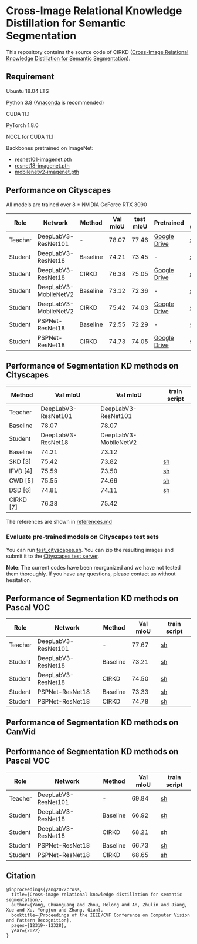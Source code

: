 #  Cross-Image Relational Knowledge Distillation for Semantic Segmentation

This repository contains the source code of CIRKD ([Cross-Image Relational Knowledge Distillation for Semantic Segmentation](https://arxiv.org/pdf/2204.06986.pdf)).



## Requirement


Ubuntu 18.04 LTS

Python 3.8 ([Anaconda](https://www.anaconda.com/) is recommended)

CUDA 11.1

PyTorch 1.8.0

NCCL for CUDA 11.1

Backbones pretrained on ImageNet:
* [resnet101-imagenet.pth](https://drive.google.com/file/d/1V8-E4wm2VMsfnNiczSIDoSM7JJBMARkP/view?usp=sharing) 
* [resnet18-imagenet.pth](https://drive.google.com/file/d/1_i0n3ZePtQuh66uQIftiSwN7QAUlFb8_/view?usp=sharing) 
* [mobilenetv2-imagenet.pth](https://drive.google.com/file/d/12EDZjDSCuIpxPv-dkk1vrxA7ka0b0Yjv/view?usp=sharing) 

## Performance on Cityscapes

All models are trained over 8 * NVIDIA GeForce RTX 3090

| Role | Network |Method | Val mIoU|test mIoU|Pretrained |train script |
| -- | -- | -- |-- |-- |-- |-- |
|  Teacher | DeepLabV3-ResNet101|-|78.07 |77.46 |[Google Drive](https://drive.google.com/file/d/1zUdhYPYCDCclWU3Wo7GbbTlM8ibQ_UC1/view?usp=sharing) |[sh](https://github.com/winycg/CIRKD/tree/main/train_scripts/train_baseline/citys/deeplabv3_res101.sh)|
| Student| DeepLabV3-ResNet18|Baseline| 74.21 | 73.45|- |[sh](https://github.com/winycg/CIRKD/tree/main/train_scripts/train_baseline/deeplabv3_res18.sh)|
| Student| DeepLabV3-ResNet18|CIRKD| 76.38 |75.05|[Google Drive](https://drive.google.com/file/d/1ebP28XJWJNDbU9OmnfT7x2JJWHWaDFMi/view?usp=sharing) |[sh](https://github.com/winycg/CIRKD/tree/main/train_scripts/train_cirkd/citys/deeplabv3_res18.sh)|
| Student| DeepLabV3-MobileNetV2|Baseline|73.12|72.36|- |[sh](https://github.com/winycg/CIRKD/tree/main/train_scripts/train_baseline/citys/deeplabv3_mbv2.sh)|
| Student| DeepLabV3-MobileNetV2|CIRKD|75.42|74.03|[Google Drive](https://drive.google.com/file/d/1iw8GXxj612C_nRtBdS72kgIZ5nYOU1Ys/view?usp=sharing) |[sh](https://github.com/winycg/CIRKD/tree/main/train_scripts/train_cirkd/citys/deeplabv3_mbv2.sh)|
| Student| PSPNet-ResNet18|Baseline|72.55|72.29|- |[sh](https://github.com/winycg/CIRKD/tree/main/train_scripts/train_baseline/citys/pspnet_res18.sh)|
| Student| PSPNet-ResNet18|CIRKD|74.73|74.05|[Google Drive](https://drive.google.com/file/d/1zfpWVfzOpeVG7_WjeQPGB0rDl_XQX8ZG/view?usp=sharing) |[sh](https://github.com/winycg/CIRKD/tree/main/train_scripts/train_cirkd/citys/pspnet_res18.sh)|


## Performance of Segmentation KD methods on Cityscapes

| Method | Val mIoU |Val mIoU | train script |
| -- | -- | -- |-- |
|  Teacher | DeepLabV3-ResNet101| DeepLabV3-ResNet101 | |
|  Baseline | 78.07 | 78.07 |  |
|  Student | DeepLabV3-ResNet18| DeepLabV3-MobileNetV2 | |
|  Baseline | 74.21 | 73.12 |  |
|  SKD [3]| 75.42 | 73.82 | [sh](https://github.com/winycg/CIRKD/tree/main/train_scripts/train_kd/train_skd.sh)|
|  IFVD [4]| 75.59 | 73.50 |[sh](https://github.com/winycg/CIRKD/tree/main/train_scripts/train_kd/train_ifvd.sh)|
|  CWD [5]| 75.55 | 74.66 |[sh](https://github.com/winycg/CIRKD/tree/main/train_scripts/train_kd/train_cwd.sh) |
|  DSD [6]| 74.81 | 74.11 |[sh](https://github.com/winycg/CIRKD/tree/main/train_scripts/train_kd/train_dsd.sh) |
|  CIRKD [7]| 76.38 | 75.42 |  |

The references are shown in [references.md](https://github.com/winycg/CIRKD/tree/main/losses/references.md)

### Evaluate pre-trained models on Cityscapes test sets

You can run [test_cityscapes.sh](https://github.com/winycg/CIRKD/tree/main/train_scripts/test_cityscapes.sh).
You can zip the resulting images and submit it to the [Cityscapes test server](https://www.cityscapes-dataset.com/submit/).


**Note**: The current codes have been reorganized and we have not tested them thoroughly. If you have any questions, please contact us without hesitation. 


## Performance of Segmentation KD methods on Pascal VOC
| Role | Network |Method | Val mIoU|train script |
| -- | -- | -- |-- |-- |
|  Teacher | DeepLabV3-ResNet101|-|77.67 |[sh](https://github.com/winycg/CIRKD/tree/main/train_scripts/train_baseline/voc/deeplabv3_res101.sh)|
| Student| DeepLabV3-ResNet18|Baseline| 73.21 | [sh](https://github.com/winycg/CIRKD/tree/main/train_scripts/train_baseline/voc/deeplabv3_res18.sh)|
| Student| DeepLabV3-ResNet18|CIRKD| 74.50 |[sh](https://github.com/winycg/CIRKD/tree/main/train_scripts/train_cirkd/voc/deeplabv3_res18.sh)|
| Student| PSPNet-ResNet18|Baseline|73.33|[sh](https://github.com/winycg/CIRKD/tree/main/train_scripts/train_baseline/voc/pspnet_res18.sh)|
| Student| PSPNet-ResNet18|CIRKD|74.78 |[sh](https://github.com/winycg/CIRKD/tree/main/train_scripts/train_cirkd/voc/pspnet_res18.sh)|

## Performance of Segmentation KD methods on CamVid
## Performance of Segmentation KD methods on Pascal VOC
| Role | Network |Method | Val mIoU|train script |
| -- | -- | -- |-- |-- |
|  Teacher | DeepLabV3-ResNet101|-|69.84 |[sh](https://github.com/winycg/CIRKD/tree/main/train_scripts/train_baseline/camvid/deeplabv3_res101.sh)|
| Student| DeepLabV3-ResNet18|Baseline| 66.92 | [sh](https://github.com/winycg/CIRKD/tree/main/train_scripts/train_baseline/camvid/deeplabv3_res18.sh)|
| Student| DeepLabV3-ResNet18|CIRKD| 68.21 |[sh](https://github.com/winycg/CIRKD/tree/main/train_scripts/train_cirkd/camvid/deeplabv3_res18.sh)|
| Student| PSPNet-ResNet18|Baseline|66.73|[sh](https://github.com/winycg/CIRKD/tree/main/train_scripts/train_baseline/camvid/pspnet_res18.sh)|
| Student| PSPNet-ResNet18|CIRKD|68.65 |[sh](https://github.com/winycg/CIRKD/tree/main/train_scripts/train_cirkd/camvid/pspnet_res18.sh)|


## Citation

```
@inproceedings{yang2022cross,
  title={Cross-image relational knowledge distillation for semantic segmentation},
  author={Yang, Chuanguang and Zhou, Helong and An, Zhulin and Jiang, Xue and Xu, Yongjun and Zhang, Qian},
  booktitle={Proceedings of the IEEE/CVF Conference on Computer Vision and Pattern Recognition},
  pages={12319--12328},
  year={2022}
}
```



